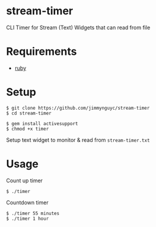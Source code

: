 # stream-timer
CLI Timer for Stream (Text) Widgets that can read from file

# Requirements

- [ruby](https://www.ruby-lang.org/en/)

# Setup

```
$ git clone https://github.com/jimmynguyc/stream-timer
$ cd stream-timer

$ gem install activesupport
$ chmod +x timer
```

Setup text widget to monitor & read from `stream-timer.txt`

# Usage

Count up timer

```
$ ./timer
```

Countdown timer
```
$ ./timer 55 minutes
$ ./timer 1 hour
```
